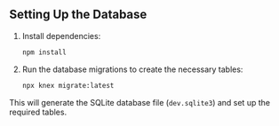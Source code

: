 ## Setting Up the Database

1. Install dependencies:
   ```bash
   npm install
   ```

2. Run the database migrations to create the necessary tables:
   ```bash
   npx knex migrate:latest
   ```

This will generate the SQLite database file (`dev.sqlite3`) and set up the required tables.